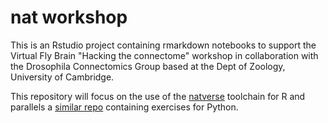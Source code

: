 # nat workshop

This is an Rstudio project containing rmarkdown notebooks to support the
Virtual Fly Brain "Hacking the connectome" workshop in collaboration with
the Drosophila Connectomics Group based at the Dept of Zoology, 
University of Cambridge.

This repository will focus on the use of the [natverse](http://natverse.org/) 
toolchain for R and parallels a [similar repo](https://github.com/VirtualFlyBrain/training) 
containing exercises for Python.
